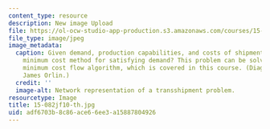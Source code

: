 ```yaml
---
content_type: resource
description: New image Upload
file: https://ol-ocw-studio-app-production.s3.amazonaws.com/courses/15-082j-network-optimization-fall-2010/adf6703b8c86ace66ee3a15887804926_15-082jf10-th.jpg
file_type: image/jpeg
image_metadata:
  caption: Given demand, production capabilities, and costs of shipment, what is the
    minimum cost method for satisfying demand? This problem can be solved using a
    minimum cost flow algorithm, which is covered in this course. (Diagram by Prof.
    James Orlin.)
  credit: ''
  image-alt: Network representation of a transshipment problem.
resourcetype: Image
title: 15-082jf10-th.jpg
uid: adf6703b-8c86-ace6-6ee3-a15887804926
---
```

